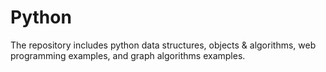 # Python
The repository includes python data structures, objects &amp; algorithms, web programming examples, and graph algorithms examples.
